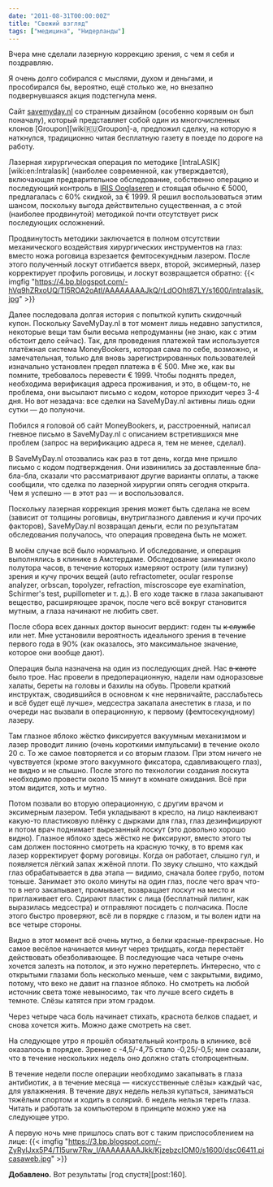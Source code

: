 ```yaml
---
date: "2011-08-31T00:00:00Z"
title: "Свежий взгляд"
tags: ["медицина", "Нидерланды"]
---
```


Вчера мне сделали лазерную коррекцию зрения, с чем я себя и поздравляю.

Я очень долго собирался с мыслями, духом и деньгами, и прособирался бы, вероятно, ещё столько же, но внезапно подвернувшаяся акция подстегнула меня.

<!--more-->

Сайт [savemyday.nl](http://www.savemyday.nl/) со странным дизайном (особенно корявым он был поначалу), который представляет собой один из многочисленных клонов [Groupon][wiki:ru:Groupon]-а, предложил сделку, на которую я наткнулся, традиционно читая бесплатную газету в поезде по дороге на работу.

Лазерная хирургическая операция по методике [IntraLASIK][wiki:en:Intralasik] (наиболее современной, как утверждается), включающая предварительное обследование, собственно операцию и последующий контроль в [IRIS Ooglaseren](http://www.irisooglaseren.nl/) и стоящая обычно € 5000, предлагалась с 60% скидкой, за € 1999. Я решил воспользоваться этим шансом, поскольку выгода действительно существенная, а с этой (наиболее продвинутой) методикой почти отсутствует риск последующих осложнений.

Продвинутость методики заключается в полном отсутствии механического воздействия хирургических инструментов на глаз: вместо ножа роговица взрезается фемтосекундным лазером. После этого полученный лоскут отгибается вверх, второй, эксимерный, лазер корректирует профиль роговицы, и лоскут возвращается обратно:
{{< imgfig "https://4.bp.blogspot.com/-hVq9hZRxoUQ/Tl5ROA2oAtI/AAAAAAAAJkQ/rLdOOht87LY/s1600/intralasik.jpg" >}}

Далее последовала долгая история с попыткой купить скидочный купон. Поскольку SaveMyDay.nl в тот момент лишь недавно запустился, некоторые вещи там были весьма непродуманны (не знаю, как с этим обстоит дело сейчас). Так, для проведения платежей там используется платёжная система MoneyBookers, которая сама по себе, возможно, и замечательная, только для вновь зарегистрированных пользователей изначально установлен предел платежа в € 500. Мне же, как вы помните, требовалось перевести € 1999. Чтобы поднять предел, необходима верификация адреса проживания, и это, в общем-то, не проблема, они высылают письмо с кодом, которое приходит через 3-4 дня. Но вот незадача: все сделки на SaveMyDay.nl активны лишь одни сутки — до полуночи.

Побился я головой об сайт MoneyBookers, и, расстроенный, написал гневное письмо в SaveMyDay.nl с описанием встретившихся мне проблем (запрос на верификацию адреса я, тем не менее, сделал).

В SaveMyDay.nl отозвались как раз в тот день, когда мне пришло письмо с кодом подтверждения. Они извинились за доставленные бла-бла-бла, сказали что рассматривают другие варианты оплаты, а также сообщили, что сделка по лазерной хирургии опять сегодня открыта. Чем я успешно — в этот раз — и воспользовался.

Поскольку лазерная коррекция зрения может быть сделана не всем (зависит от толщины роговицы, внутриглазного давления и кучи прочих факторов), SaveMyDay.nl возвращал деньги, если по результатам обследования получалось, что операция проведена быть не может.

В моём случае всё было нормально. И обследование, и операция выполнялись в клинике в Амстердаме. Обследование занимает около полутора часов, в течение которых измеряют остроту (или тупизну) зрения и кучу прочих вещей (auto refractometer, ocular response analyzer, orbscan, topolyzer, refraction, miscroscope eye examination, Schirmer's test, pupillometer и т. д.). В его ходе также в глаза закапывают вещество, расширяющее зрачок, после чего всё вокруг становится мутным, а глаза начинают не любить свет.

После сбора всех данных доктор выносит вердикт: годен ты ~~к службе~~ или нет. Мне установили вероятность идеального зрения в течение первого года в 90% (как оказалось, это максимальное значение, которое они вообще дают).

Операция была назначена на один из последующих дней. Нас ~~в каюте~~ было трое. Нас провели в предоперационную, надели нам одноразовые халаты, береты на головы и бахилы на обувь. Провели краткий инструктаж, сводившийся в основном к «не нервничайте, расслабьтесь и всё будет ещё лучше», медсестра закапала анестетик в глаза, и по очереди нас вызвали в операционную, к первому (фемтосекундному) лазеру.

Там глазное яблоко жёстко фиксируется вакуумным механизмом и лазер проводит линию (очень короткими импульсами) в течение около 20 с. То же самое повторяется и со вторым глазом. При этом ничего не чувствуется (кроме этого вакуумного фиксатора, сдавливающего глаз), не видно и не слышно. После этого по технологии создания лоскута необходимо провести около 15 минут в комнате ожидания. Всё при этом видится, хоть и мутно.

Потом позвали во вторую операционную, с другим врачом и эксимерным лазером. Тебя укладывают в кресло, на лицо наклеивают какую-то пластиковую плёнку с дырками для глаз, глаз дезинфицируют и потом врач поднимает вырезанный лоскут (это довольно хорошо видно). Глазное яблоко здесь жёстко не фиксируют, вместо этого ты сам должен постоянно смотреть на красную точку, в то время как лазер корректирует форму роговицы. Когда он работает, слышно гул, и появляется лёгкий запах жжёной плоти. По звуку слышно, что каждый глаз обрабатывается в два этапа — видимо, сначала более грубо, потом тоньше. Занимает это около минуты на один глаз, после чего врач что-то в него закапывает, промывает, возвращает лоскут на место и приглаживает его. Сдирают пластик с лица (бесплатный пилинг, как выразилась медсестра) и отправляют посидеть с полчасика. После этого быстро проверяют, всё ли в порядке с глазом, и ты волен идти на все четыре стороны.

Видно в этот момент всё очень мутно, а белки красные-прекрасные. Но самое весёлое начинается минут через тридцать, когда перестаёт действовать обезболивающее. В последующие часа четыре очень хочется залезть на потолок, и это нужно перетерпеть. Интересно, что с открытыми глазами боль несколько меньше, чем с закрытыми, видимо, потому, что веко не давит на глазное яблоко. Но смотреть на любой источник света тоже невыносимо, так что лучше всего сидеть в темноте. Слёзы катятся при этом градом.

Через четыре часа боль начинает стихать, краснота белков спадает, и снова хочется жить. Можно даже смотреть на свет.

На следующее утро я прошёл обязательный контроль в клинике, всё оказалось в порядке. Зрение с -4,5/-4,75 стало -0,25/-0,5; мне сказали, что в течение нескольких недель оно должно стать стопроцентным.

В течение недели после операции необходимо закапывать в глаза антибиотик, а в течение месяца — «искусственные слёзы» каждый час, для увлажнения. В течение двух недель нельзя купаться, заниматься тяжёлым спортом и ходить в солярий. 6 недель нельзя тереть глаза. Читать и работать за компьютером в принципе можно уже на следующее утро.

А первую ночь мне пришлось спать вот с таким приспособлением на лице:
{{< imgfig "https://3.bp.blogspot.com/-ZyRylJxx5P4/Tl5urw7Rw_I/AAAAAAAAJkk/KjzebzclOM0/s1600/dsc06411.picasaweb.jpg" >}}

**Добавлено.** Вот результаты [год спустя][post:160].

